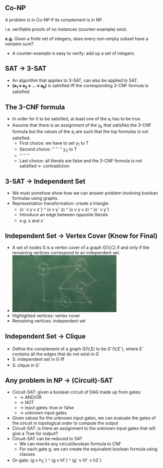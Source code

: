 ## Co-NP

A problem is in Co-NP if its complement is in NP.

i.e. verifiable proofs of no instances (counter-example) exist.

__e.g.__
Given a finite set of integers, does every non-empty subset have a nonzero sum?

* A counter-example is easy to verify: add up a set of integers.

## SAT &rarr; __3-SAT__
* An algorithm that applies to 3-SAT, can also be applied to SAT.
* __(a<sub>1</sub> v a<sub>2</sub> v ... v a<sub>k</sub>)__ is satisfied iff the corresponding 3-CNF formula is satisfied.

## The __3-CNF__ formula
* In order for it to be satisfied, at least one of the a<sub>i</sub> has to be true.
* Assume that there is an assignment of the y<sub>k</sub> that satisfies the 3-CNF formula but the values of the a<sub>i</sub> are such that the top formulas is not satisfied.
  * First choice: we have to set y<sub>1</sub> to T
  * Second choice: '' '' '' y<sub>2</sub> to T
  * '' '' ''
  * Last choice: all literals are false and the 3-CNF formula is not satisfied &larr; contradiction

## 3-SAT &rarr; __Independent Set__
* We must somehow show how we can answer problem involving boolean formulas using graphs.
* Representation transformation: create a triangle
  * (x<sup>-</sup> v y v z<sup>-</sup>) ^ (x v y<sup>-</sup> z) ^ (x v y v z) ^ (x<sup>-</sup> v y<sup>-</sup>)
  * Introduce an edge between opposite literals
  * e.g. x and x<sup>-</sup>

## Independent Set &rarr; __Vertex Cover__ (Know for Final)
* A set of nodes S is a vertex cover of a graph G(V,C) if and only if the remaining vertices correspond to an independent set.
* ![Vertex Cover](img/vertex-cover.jpg)
* Highlighted vertices: vertex cover
* Remaining vertices: independent set

## Independent Set &rarr; __Clique__
* Define the complement of a graph G(V,E) to be G<sup>-</sup>(V,E<sup>-</sup>), where E<sup>-</sup> contains all the edges that do not exist in G
* S: independent set in G iff
* S: clique in G<sup>-</sup>

## Any problem in NP &rarr; __(Circuit)-SAT__
* Circuit-SAT: given a boolean circuit of DAG made up from gates:
  * &rarr; AND/OR
  * &rarr; NOT
  * &rarr; input gates: true or false
  * &rarr; unknown input gates
* Given values for the unknown input gates, we can evaluate the gates of the circuit in topological order to compute the output
* Circuit-SAT: is there an assignment to the unknown input gates that will give a True for output?
* Circuit-SAT can be reduced to SAT
  * We can rewrite any circuit/boolean formula to CNF
  * For each gate g, we can create the equivalent boolean formula using clauses
* Or-gate: (g v h<sub>2</sub><sup>-</sup>) ^ (g v h1<sup>-</sup>) ^ (g<sup>-</sup> v h1<sup>-</sup> v h2<sup>-</sup>)
